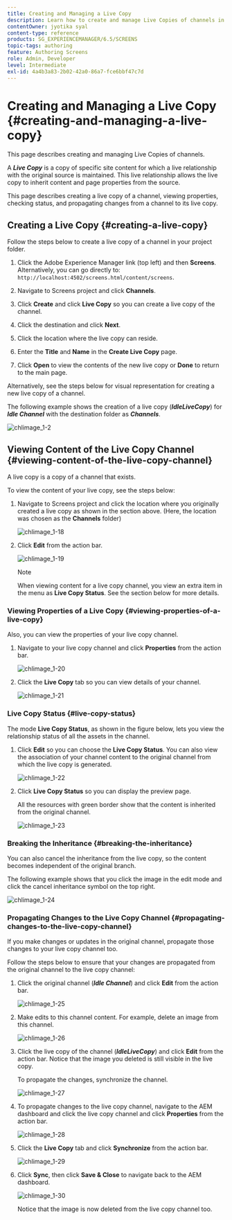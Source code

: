 ```yaml
---
title: Creating and Managing a Live Copy
description: Learn how to create and manage Live Copies of channels in AEM Screens.
contentOwner: jyotika syal
content-type: reference
products: SG_EXPERIENCEMANAGER/6.5/SCREENS
topic-tags: authoring
feature: Authoring Screens
role: Admin, Developer
level: Intermediate
exl-id: 4a4b3a83-2b02-42a0-86a7-fce6bbf47c7d
---
```

# Creating and Managing a Live Copy {#creating-and-managing-a-live-copy}

This page describes creating and managing Live Copies of channels.

A ***Live Copy*** is a copy of specific site content for which a live relationship with the original source is maintained. This live relationship allows the live copy to inherit content and page properties from the source.

This page describes creating a live copy of a channel, viewing properties, checking status, and propagating changes from a channel to its live copy.


## Creating a Live Copy {#creating-a-live-copy}

Follow the steps below to create a live copy of a channel in your project folder.

1. Click the Adobe Experience Manager link (top left) and then **Screens**. Alternatively, you can go directly to: `http://localhost:4502/screens.html/content/screens`.

1. Navigate to Screens project and click **Channels**.
1. Click **Create** and click **Live Copy** so you can create a live copy of the channel.
1. Click the destination and click **Next**.
1. Click the location where the live copy can reside.
1. Enter the **Title** and **Name** in the **Create Live Copy** page.

1. Click **Open** to view the contents of the new live copy or **Done** to return to the main page.

Alternatively, see the steps below for visual representation for creating a new live copy of a channel.

The following example shows the creation of a live copy (***IdleLiveCopy***) for ***Idle Channel*** with the destination folder as ***Channels***.

![chlimage_1-2](assets/chlimage_1-2.gif)

## Viewing Content of the Live Copy Channel {#viewing-content-of-the-live-copy-channel}

A live copy is a copy of a channel that exists.

To view the content of your live copy, see the steps below:

1. Navigate to Screens project and click the location where you originally created a live copy as shown in the section above. (Here, the location was chosen as the **Channels** folder)

   ![chlimage_1-18](assets/chlimage_1-18.png)

1. Click **Edit** from the action bar.

   ![chlimage_1-19](assets/chlimage_1-19.png)

   >[!NOTE]
   >
   >When viewing content for a live copy channel, you view an extra item in the menu as **Live Copy Status**. See the section below for more details.

### Viewing Properties of a Live Copy {#viewing-properties-of-a-live-copy}

Also, you can view the properties of your live copy channel.

1. Navigate to your live copy channel and click **Properties** from the action bar.

   ![chlimage_1-20](assets/chlimage_1-20.png)

1. Click the **Live Copy** tab so you can view details of your channel.

   ![chlimage_1-21](assets/chlimage_1-21.png)

### Live Copy Status {#live-copy-status}

The mode **Live Copy Status**, as shown in the figure below, lets you view the relationship status of all the assets in the channel.

1. Click **Edit** so you can choose the **Live Copy Status**. You can also view the association of your channel content to the original channel from which the live copy is generated.

   ![chlimage_1-22](assets/chlimage_1-22.png)

1. Click **Live Copy Status** so you can display the preview page.

   All the resources with green border show that the content is inherited from the original channel.

   ![chlimage_1-23](assets/chlimage_1-23.png)

### Breaking the Inheritance {#breaking-the-inheritance}

You can also cancel the inheritance from the live copy, so the content becomes independent of the original branch.

The following example shows that you click the image in the edit mode and click the cancel inheritance symbol on the top right.

![chlimage_1-24](assets/chlimage_1-24.png)

### Propagating Changes to the Live Copy Channel {#propagating-changes-to-the-live-copy-channel}

If you make changes or updates in the original channel, propagate those changes to your live copy channel too.

Follow the steps below to ensure that your changes are propagated from the original channel to the live copy channel:

1. Click the original channel (***Idle Channel***) and click **Edit** from the action bar.

   ![chlimage_1-25](assets/chlimage_1-25.png)

1. Make edits to this channel content. For example, delete an image from this channel.

   ![chlimage_1-26](assets/chlimage_1-26.png)

1. Click the live copy of the channel (***IdleLiveCopy***) and click **Edit** from the action bar. Notice that the image you deleted is still visible in the live copy.

   To propagate the changes, synchronize the channel.

   ![chlimage_1-27](assets/chlimage_1-27.png)

1. To propagate changes to the live copy channel, navigate to the AEM dashboard and click the live copy channel and click **Properties** from the action bar.

   ![chlimage_1-28](assets/chlimage_1-28.png)

1. Click the **Live Copy** tab and click **Synchronize** from the action bar.

   ![chlimage_1-29](assets/chlimage_1-29.png)

1. Click **Sync**, then click **Save & Close** to navigate back to the AEM dashboard.

   ![chlimage_1-30](assets/chlimage_1-30.png)

   Notice that the image is now deleted from the live copy channel too.
